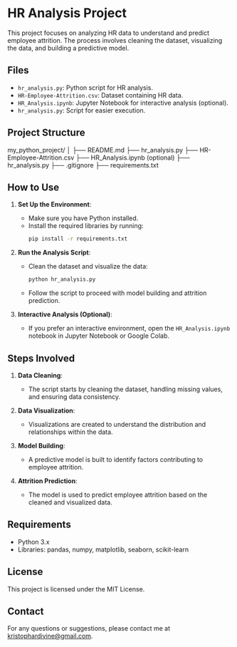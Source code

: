  # HR Analysis Project

This project focuses on analyzing HR data to understand and predict employee attrition. The process involves cleaning the dataset, visualizing the data, and building a predictive model.

## Files

- `hr_analysis.py`: Python script for HR analysis.
- `HR-Employee-Attrition.csv`: Dataset containing HR data.
- `HR_Analysis.ipynb`: Jupyter Notebook for interactive analysis (optional).
- `hr_analysis.py`: Script for easier execution.

## Project Structure

my_python_project/
│
├── README.md
├── hr_analysis.py
├── HR-Employee-Attrition.csv
├── HR_Analysis.ipynb (optional)
├── hr_analysis.py
├── .gitignore
├── requirements.txt


## How to Use

1. **Set Up the Environment**:
   - Make sure you have Python installed.
   - Install the required libraries by running:
     ```bash
     pip install -r requirements.txt
     ```

2. **Run the Analysis Script**:
   - Clean the dataset and visualize the data:
     ```bash
     python hr_analysis.py
     ```
   - Follow the script to proceed with model building and attrition prediction.

3. **Interactive Analysis (Optional)**:
   - If you prefer an interactive environment, open the `HR_Analysis.ipynb` notebook in Jupyter Notebook or Google Colab.

## Steps Involved

1. **Data Cleaning**:
   - The script starts by cleaning the dataset, handling missing values, and ensuring data consistency.

2. **Data Visualization**:
   - Visualizations are created to understand the distribution and relationships within the data.

3. **Model Building**:
   - A predictive model is built to identify factors contributing to employee attrition.

4. **Attrition Prediction**:
   - The model is used to predict employee attrition based on the cleaned and visualized data.

## Requirements

- Python 3.x
- Libraries: pandas, numpy, matplotlib, seaborn, scikit-learn

## License

This project is licensed under the MIT License.

## Contact

For any questions or suggestions, please contact me at kristophardivine@gmail.com.
